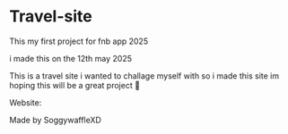 # Travel-site
This my first project for fnb app 2025 

i made this on the 12th may 2025

This is a travel site i wanted to challage myself with so i made this site im hoping this will be a great project 🤞

Website:

Made by SoggywaffleXD
